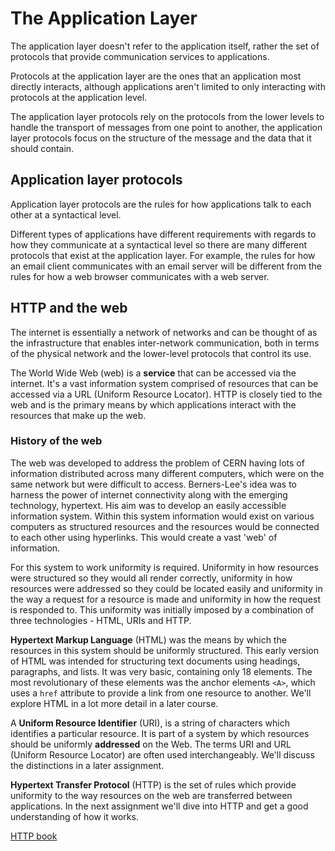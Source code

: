 # The Application Layer

The application layer doesn't refer to the application itself, rather the set of protocols that provide communication services to applications.

Protocols at the application layer are the ones that an application most directly interacts, although applications aren't limited to only interacting with protocols at the application level.

The application layer protocols rely on the protocols from the lower levels to handle the transport of messages from one point to another, the application layer protocols focus on the structure of the message and the data that it should contain. 

## Application layer protocols

Application layer protocols are the rules for how applications talk to each other at a syntactical level. 

Different types of applications have different requirements with regards to how they communicate at a syntactical level so there are many different protocols that exist at the application layer. For example, the rules for how an email client communicates with an email server will be different from the rules for how a web browser communicates with a web server. 

 

## HTTP and the web

The internet is essentially a network of networks and can be thought of as the infrastructure that enables inter-network communication, both in terms of the physical network and the lower-level protocols that control its use.

The World Wide Web (web) is a **service** that can be accessed via the internet. It's a vast information system comprised of resources that can be accessed via a URL (Uniform Resource Locator). HTTP is closely tied to the web and is the primary means by which applications interact with the resources that make up the web.

### History of the web

The web was developed to address the problem of CERN having lots of information distributed across many different computers, which were on the same network but were difficult to access. Berners-Lee's idea was to harness the power of internet connectivity along with the emerging technology, hypertext. His aim was to develop an easily accessible information system. Within this system information would exist on various computers as structured resources and the resources would be connected to each other using hyperlinks. This would create a vast 'web' of information.

For this system to work uniformity is required. Uniformity in how resources were structured so they would all render correctly, uniformity in how resources were addressed so they could be located easily and uniformity in the way a request for a resource is made and uniformity in how the request is responded to. This uniformity was initially imposed by a combination of three technologies - HTML, URIs and HTTP.

**Hypertext Markup Language** (HTML) was the means by which the resources in this system should be uniformly structured. This early version of HTML was intended for structuring text documents using headings, paragraphs, and lists. It was very basic, containing only 18 elements. The most revolutionary of these elements was the anchor elements `<A>`, which uses a `href` attribute to provide a link from one resource to another. We'll explore HTML in a lot more detail in a later course.

A **Uniform Resource Identifier** (URI), is a string of characters which identifies a particular resource. It is part of a system by which resources should be uniformly **addressed** on the Web. The terms URI and URL (Uniform Resource Locator) are often used interchangeably. We'll discuss the distinctions in a later assignment.

**Hypertext Transfer Protocol** (HTTP) is the set of rules which provide uniformity to the way resources on the web are transferred between applications. In the next assignment we'll dive into HTTP and get a good understanding of how it works.

[HTTP book](https://www.notion.so/HTTP-book-e4896067cfc642f280d79509ab5286dc)